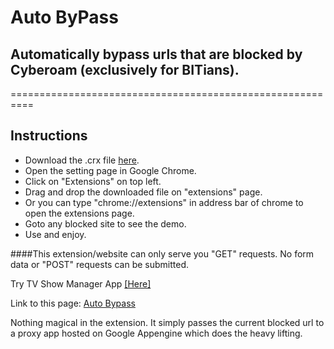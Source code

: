 # Auto ByPass

## Automatically bypass urls that are blocked by Cyberoam (exclusively for BITians).
==========================================================

## Instructions

* Download the .crx file <a class="minibutton" href="http://goo.gl/adqX46" target="_blank">here</a>.
* Open the setting page in Google Chrome.
* Click on "Extensions" on top left.
* Drag and drop the downloaded file on "extensions" page.
* Or you can type "chrome://extensions" in address bar of chrome to open the extensions page.
* Goto any blocked site to see the demo.
* Use and enjoy.

####This extension/website can only serve you "GET" requests. No form data or "POST" requests can be submitted.

Try TV Show Manager App <a target="_blank" href="http://goo.gl/qx8mS0">[Here]</a>

Link to this page: [Auto Bypass](http://goo.gl/c969Qa)

Nothing magical in the extension. It simply passes the current blocked url to a proxy app hosted on Google Appengine which does the heavy lifting.